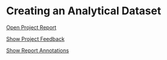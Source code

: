 # Creating an Analytical Dataset

[Open Project Report](https://github.com/cmgiler/Udacity-Business-Analyst-Nanodegree/blob/master/project2-1/Project%202.1%20Report%20-%20Giler.pdf)

[Show Project Feedback](https://github.com/cmgiler/Udacity-Business-Analyst-Nanodegree/blob/master/project2-1/Project%20Feedback.pdf)

[Show Report Annotations](https://github.com/cmgiler/Udacity-Business-Analyst-Nanodegree/blob/master/project2-1/Project%20Annotations.pdf)
